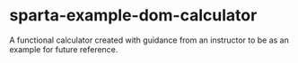 # sparta-example-dom-calculator

A functional calculator created with guidance from an instructor to be as an example for future reference.
